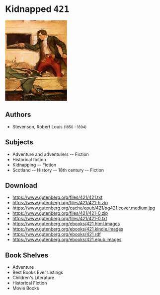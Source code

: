 # Kidnapped <kbd>421</kbd>

![](./cover.medium.jpg "")

## Authors


 - Stevenson, Robert Louis <small>(1850 - 1894)</small>

## Subjects


 - Adventure and adventurers -- Fiction
 - Historical fiction
 - Kidnapping -- Fiction
 - Scotland -- History -- 18th century -- Fiction

## Download


 - https://www.gutenberg.org/files/421/421.txt
 - https://www.gutenberg.org/files/421/421-h.zip
 - https://www.gutenberg.org/cache/epub/421/pg421.cover.medium.jpg
 - https://www.gutenberg.org/files/421/421-0.zip
 - https://www.gutenberg.org/files/421/421-0.txt
 - https://www.gutenberg.org/ebooks/421.html.images
 - https://www.gutenberg.org/ebooks/421.kindle.images
 - https://www.gutenberg.org/ebooks/421.rdf
 - https://www.gutenberg.org/ebooks/421.epub.images

## Book Shelves


 - Adventure
 - Best Books Ever Listings
 - Children's Literature
 - Historical Fiction
 - Movie Books
